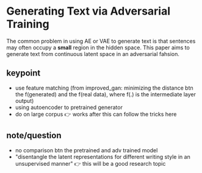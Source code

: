 # Generating Text via Adversarial Training
The common problem in using AE or VAE to generate text is that sentences may often occupy a **small**
region in the hidden space. This paper aims to generate text from continuous latent space in an adversarial 
fahsion. 

## keypoint
- use feature matching (from improved_gan: minimizing the distance btn the f(generated) and 
the f(real data), where f(.) is the intermediate layer output)
- using autoencoder to pretrained generator
- do on large corpus :point_right: works after this can follow the tricks here

## note/question
- no comparison btn the pretrained and adv trained model
- "disentangle the latent representations for different writing style in an unsupervised manner" :point_right: this will be 
a good research topic
